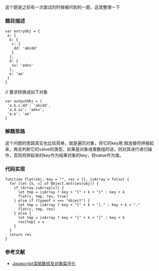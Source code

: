 这个题是之前有一次面试的时候被问到的一题，这里整理一下

### 题目描述
```
var entryObj = {
 a: {
  b: {
   c: {
    dd: 'abcdd'
   }
  },
  d: {
   xx: 'adxx'
  },
  e: 'ae'
 }
}
```
// 要求转换成如下对象
```
var outputObj = {
 'a.b.c.dd': 'abcdd',
 'a.d.xx': 'adxx',
 'a.e': 'ae'
}
```

### 解题思路

这个问题的思路其实也比较简单，就是遍历对象，将它的key用.做连接符拼接起来，再去判断它的value的类型，如果是对象或者数组的话，则对其进行递归操作，否则将拼起来的key作为结果对象的key，将value作为值。

### 代码实现

```
function flat(obj, key = "", res = {}, isArray = false) { 
  for (let [k, v] of Object.entries(obj)) { 
    if (Array.isArray(v)) { 
      let tmp = isArray ? key + "[" + k + "]" : key + k 
      flat(v, tmp, res, true) 
    } else if (typeof v === "object") { 
      let tmp = isArray ? key + "[" + k + "]." : key + k + "." 
      flat(v, tmp, res) 
    } else { 
      let tmp = isArray ? key + "[" + k + "]" : key + k 
      res[tmp] = v 
    } 
  } 
  return res 
}

```

### 参考文献

- [Javascript深层数组及对象扁平化
](https://juejin.cn/post/6844904103609368589)
